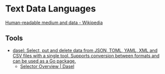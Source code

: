 # Text Data Languages
[Human-readable medium and data - Wikipedia](https://en.wikipedia.org/wiki/Human-readable_medium_and_data)

## Tools
- [dasel: Select, put and delete data from JSON, TOML, YAML, XML and CSV files with a single tool. Supports conversion between formats and can be used as a Go package.](https://github.com/TomWright/dasel)
  - [Selector Overview | Dasel](https://daseldocs.tomwright.me/functions/selector-overview)
